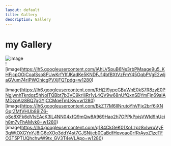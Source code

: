 ```yaml
---
layout: default
title: Gallery
description: Gallery
---
```


# my Gallery
![image](https://media.discordapp.net/attachments/631419020783910912/675882089039790120/Illicit.jpg)
<br>
![image(https://lh5.googleusercontent.com/iAhLV5puB6Ns3rbPMaage9u5_KHFjcpOOjCoaISso8FUwKrfYIfJKadKe5KNDFJ14bfBXtVzFmY45OqbPVgE2wljaGVum74rIPWOhicgPVXjFQTpdg=w1280)
<br>

[image(https://lh6.googleusercontent.com/RHj2I9ypcGBuWnE0kS7R8zyE0PNgjwnhTkrdoz5hNolTQBbt7b3VC9krlljRr1vL4QV9w68nUfQxnSDYmFjn69alAMDzpAlz8BQ7gGYjCCMqeTmLKw=w1280)
<br>
[image(https://lh6.googleusercontent.com/BkZT7M6IlNrutoYhVFjx2brf6iXNGqrZMfVHUb89IZ6-oSe8XFk6dVIsEAcK3lL4NN04xfQ9mQw8A969Hao2h7OPPkPpisVWId9hUcih8m7yFhAMvk8=w1280)
<br>
[image(https://lh4.googleusercontent.com/q184CkGeK01XoLzpz8vlwruVyF3qWtOXGYnYJ8iG6eXOo3ddY4st7CJSNijeb0CaBdfHqvoao0rfRrAyoZ1zcTFO3T5PTUQhchwW9tx_GV3T4eVLApo=w1280)
<br>




